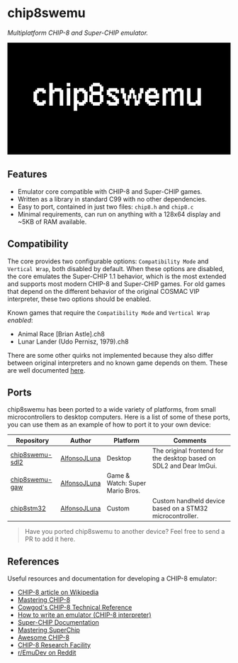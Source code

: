 # chip8swemu

*Multiplatform CHIP-8 and Super-CHIP emulator.*

![](assets/images/logo.png)

## Features

* Emulator core compatible with CHIP-8 and Super-CHIP games.
* Written as a library in standard C99 with no other dependencies.
* Easy to port, contained in just two files: `chip8.h` and `chip8.c` 
* Minimal requirements, can run on anything with a 128x64 display and ~5KB of RAM available.

## Compatibility

The core provides two configurable options: `Compatibility Mode` and `Vertical Wrap`, both disabled by default. When these options are disabled, the core emulates the Super-CHIP 1.1 behavior, which is the most extended and supports most modern CHIP-8 and Super-CHIP games. For old games that depend on the different behavior of the original COSMAC VIP interpreter, these two options should be enabled.

Known games that require the `Compatibility Mode` and `Vertical Wrap` *enabled*:
* Animal Race [Brian Astle].ch8
* Lunar Lander (Udo Pernisz, 1979).ch8

There are some other quirks not implemented because they also differ between original interpreters and no known game depends on them. These are well documented [here](https://github.com/Chromatophore/HP48-Superchip).

## Ports

chip8swemu has been ported to a wide variety of platforms, from small microcontrollers to desktop computers. Here is a list of some of these ports, you can use them as an example of how to port it to your own device:

| Repository                                                         | Author                                          | Platform                        | Comments                                                            |
| ------------------------------------------------------------------ | ----------------------------------------------- | ------------------------------- | ------------------------------------------------------------------- |
| [chip8swemu-sdl2](https://github.com/AlfonsoJLuna/chip8swemu-sdl2) | [AlfonsoJLuna](https://github.com/AlfonsoJLuna) | Desktop                         | The original frontend for the desktop based on SDL2 and Dear ImGui. |
| [chip8swemu-gaw](https://github.com/AlfonsoJLuna/chip8swemu-gaw)   | [AlfonsoJLuna](https://github.com/AlfonsoJLuna) | Game & Watch: Super Mario Bros. |                                                                     |
| [chip8stm32](https://github.com/AlfonsoJLuna/chip8stm32)           | [AlfonsoJLuna](https://github.com/AlfonsoJLuna) | Custom                          | Custom handheld device based on a STM32 microcontroller.            |

> Have you ported chip8swemu to another device? Feel free to send a PR to add it here.

## References

Useful resources and documentation for developing a CHIP-8 emulator:

- [CHIP-8 article on Wikipedia](https://en.wikipedia.org/wiki/CHIP-8)
- [Mastering CHIP-8](http://mattmik.com/files/chip8/mastering/chip8.html)
- [Cowgod's CHIP-8 Technical Reference](http://devernay.free.fr/hacks/chip8/C8TECH10.HTM)
- [How to write an emulator (CHIP-8 interpreter)](http://www.multigesture.net/articles/how-to-write-an-emulator-chip-8-interpreter/)
- [Super-CHIP Documentation](https://github.com/Chromatophore/HP48-Superchip)
- [Mastering SuperChip](https://github.com/JohnEarnest/Octo/blob/gh-pages/docs/SuperChip.md)
- [Awesome CHIP-8](https://github.com/tobiasvl/awesome-chip-8)
- [CHIP-8 Research Facility](https://chip-8.github.io/)
- [r/EmuDev on Reddit](https://www.reddit.com/r/EmuDev/)
